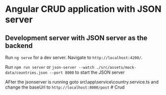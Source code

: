 # Angular CRUD application with JSON server

## Development server with JSON server as the backend

Run `ng serve` for a dev server. Navigate to `http://localhost:4200/`.

Run `npm run server` or `json-server --watch ./src/assets/mock-data/countries.json --port 8000` to start the JSON server


AFter the jsonserver is running goto  src\app\service\country.service.ts and change the baseUrl to `http://localhost:8000/post`
#   C r u d 
 
 